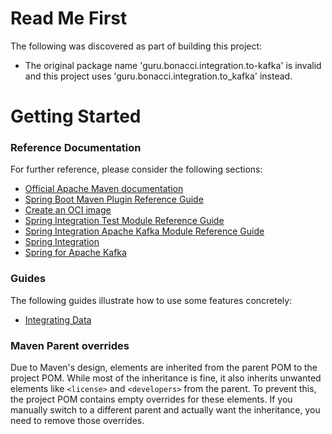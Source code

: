 # Read Me First
The following was discovered as part of building this project:

* The original package name 'guru.bonacci.integration.to-kafka' is invalid and this project uses 'guru.bonacci.integration.to_kafka' instead.

# Getting Started

### Reference Documentation
For further reference, please consider the following sections:

* [Official Apache Maven documentation](https://maven.apache.org/guides/index.html)
* [Spring Boot Maven Plugin Reference Guide](https://docs.spring.io/spring-boot/3.5.0/maven-plugin)
* [Create an OCI image](https://docs.spring.io/spring-boot/3.5.0/maven-plugin/build-image.html)
* [Spring Integration Test Module Reference Guide](https://docs.spring.io/spring-integration/reference/testing.html)
* [Spring Integration Apache Kafka Module Reference Guide](https://docs.spring.io/spring-integration/reference/kafka.html)
* [Spring Integration](https://docs.spring.io/spring-boot/3.5.0/reference/messaging/spring-integration.html)
* [Spring for Apache Kafka](https://docs.spring.io/spring-boot/3.5.0/reference/messaging/kafka.html)

### Guides
The following guides illustrate how to use some features concretely:

* [Integrating Data](https://spring.io/guides/gs/integration/)

### Maven Parent overrides

Due to Maven's design, elements are inherited from the parent POM to the project POM.
While most of the inheritance is fine, it also inherits unwanted elements like `<license>` and `<developers>` from the parent.
To prevent this, the project POM contains empty overrides for these elements.
If you manually switch to a different parent and actually want the inheritance, you need to remove those overrides.

